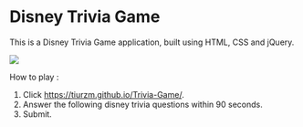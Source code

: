 # Disney Trivia Game

This is a Disney Trivia Game application, built using HTML, CSS and jQuery.

![](/images/ttg.png)

How to play :
1. Click https://tiurzm.github.io/Trivia-Game/.
2. Answer the following disney trivia questions within 90 seconds.
3. Submit.
